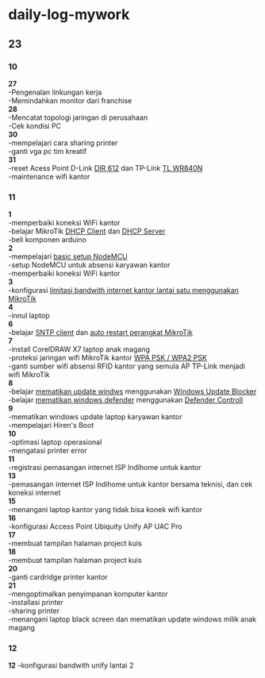 # daily-log-mywork
## 23 <br />
### 10 <br />
**27** <br />
-Pengenalan linkungan kerja <br />
-Memindahkan monitor dari franchise <br />
**28** <br />
-Mencatat topologi jaringan di perusahaan <br />
-Cek kondisi PC <br />
**30** <br />
-mempelajari cara sharing printer <br />
-ganti vga pc tim kreatif <br />
**31** <br />
-reset Acess Point D-Link [DIR 612](https://www.youtube.com/watch?v=diqjpI4at-Q) dan TP-Link [TL WR840N](https://www.youtube.com/watch?v=AQDA5-KnuTg) <br />
-maintenance wifi kantor <br />
### 11 <br />
**1** <br />
-memperbaiki koneksi WiFi kantor <br />
-belajar MikroTik [DHCP Client](https://citraweb.com/artikel_lihat.php?id=122) dan [DHCP Server](https://citraweb.com/artikel_lihat.php?id=122) <br />
-beli komponen arduino <br />
**2** <br />
-mempelajari [basic setup NodeMCU](https://www.youtube.com/watch?v=qOWnx9sRb9c) <br />
-setup NodeMCU untuk absensi karyawan kantor <br />
-memperbaiki koneksi WiFi kantor <br />
**3** <br />
-konfigurasi [limitasi bandwith internet kantor lantai satu menggunakan MikroTik](https://citraweb.com/artikel_lihat.php?id=53) <br />
**4** <br />
-innul laptop <br />
**6** <br />
-belajar [SNTP client](https://citraweb.com/artikel_lihat.php?id=55) dan [auto restart perangkat MikroTik](https://www.tutorialjaringan.com/2018/02/cara-setting-router-mikrotik-restart-otomatis-dengan-scheduler.html) <br />
**7** <br />
-install CorelDRAW X7 laptop anak magang <br />
-proteksi jaringan wifi MikroTik kantor [WPA PSK / WPA2 PSK](https://pelajarkesiangan.blogspot.com/2018/08/konfigurasi-security-wep-dan-wpa-psk.html) <br />
-ganti sumber wifi absensi RFID kantor yang semula AP TP-Link menjadi wifi MikroTik <br />
**8** <br />
-belajar [mematikan update windws](https://www.youtube.com/watch?v=hLlNWcY01Ws) menggunakan [Windows Update Blocker](https://www.sordum.org/9470/windows-update-blocker-v1-8/) <br />
-belajar [mematikan windows defender](https://www.youtube.com/watch?v=qHL2ZPBe_2Q) menggunakan [Defender Controll](https://www.sordum.org/9480/defender-control-v2-1/) <br />
**9** <br />
-mematikan windows update laptop karyawan kantor <br /> 
-mempelajari Hiren's Boot <br />
**10** <br />
-optimasi laptop operasional <br />
-mengatasi printer error <br />
**11** <br />
-registrasi pemasangan internet ISP Indihome untuk kantor <br />
**13** <br />
-pemasangan internet ISP Indihome untuk kantor bersama teknisi, dan cek koneksi internet <br />
**15** <br />
-menangani laptop kantor yang tidak bisa konek wifi kantor <br />
**16** <br />
-konfigurasi Access Point Ubiquity Unify AP UAC Pro <br />
**17** <br />
-membuat tampilan halaman project kuis <br />
**18** <br />
-membuat tampilan halaman project kuis <br />
**20** <br />
-ganti cardridge printer kantor <br />
**21** <br />
-mengoptimalkan penyimpanan komputer kantor <br />
-installasi printer <br />
-sharing printer <br />
-menangani laptop black screen dan mematikan update windows milik anak magang <br />
### 12 <br />
**12**
-konfigurasi bandwith unify lantai 2 <br />
